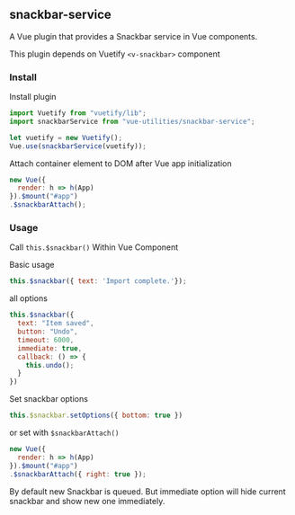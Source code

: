 ## snackbar-service
A Vue plugin that provides a Snackbar service in Vue components.

This plugin depends on Vuetify `<v-snackbar>` component

### Install
Install plugin
```JavaScript
import Vuetify from "vuetify/lib";
import snackbarService from "vue-utilities/snackbar-service";

let vuetify = new Vuetify();
Vue.use(snackbarService(vuetify));
```
Attach container element to DOM after Vue app initialization
```JavaScript
new Vue({
  render: h => h(App)
}).$mount("#app")
.$snackbarAttach();
```
### Usage
Call `this.$snackbar()` Within Vue Component

Basic usage
```JavaScript
this.$snackbar({ text: 'Import complete.'});
```
all options
```JavaScript
this.$snackbar({
  text: "Item saved",
  button: "Undo",
  timeout: 6000,
  immediate: true,
  callback: () => {
    this.undo();
  }
})
```
Set snackbar options
```JavaScript
this.$snackbar.setOptions({ bottom: true })
```
or set with `$snackbarAttach()`
```JavaScript
new Vue({
  render: h => h(App)
}).$mount("#app")
.$snackbarAttach({ right: true });
```

By default new Snackbar is queued. But immediate option will hide current snackbar and show new one immediately.
